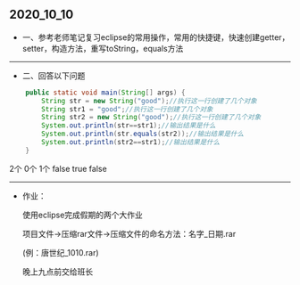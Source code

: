 ## 2020_10_10

- 一、参考老师笔记复习eclipse的常用操作，常用的快捷键，快速创建getter，setter，构造方法，重写toString，equals方法

------

- 二、回答以下问题

```java
	public static void main(String[] args) {
		String str = new String("good");//执行这一行创建了几个对象
		String str1 = "good";//执行这一行创建了几个对象
		String str2 = new String("good");//执行这一行创建了几个对象
		System.out.println(str==str1);//输出结果是什么
		System.out.println(str.equals(str2));//输出结果是什么
		System.out.println(str2==str1);//输出结果是什么
	}
```

2个 0个 1个   false true false

------

- 作业：

  使用eclipse完成假期的两个大作业

  项目文件->压缩rar文件->压缩文件的命名方法：名字_日期.rar

  (例：唐世纪_1010.rar)

  晚上九点前交给班长


